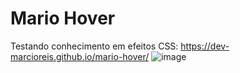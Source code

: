 # Mario Hover
Testando conhecimento em efeitos CSS: https://dev-marcioreis.github.io/mario-hover/
![image](https://user-images.githubusercontent.com/122680054/212683454-ffc6eb5d-a7d5-44bc-b60c-ce96715315d6.png)
